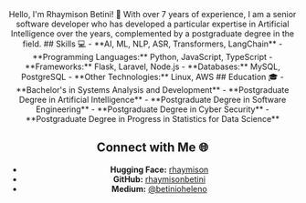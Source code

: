 
<div id="header" align="center">
Hello, I'm Rhaymison Betini! 👋
With over 7 years of experience, I am a senior software developer who has developed a particular expertise in Artificial Intelligence over the years, complemented by a postgraduate degree in the field.
## Skills 💻
- **AI, ML, NLP, ASR, Transformers, LangChain**
- **Programming Languages:** Python, JavaScript, TypeScript
- **Frameworks:** Flask, Laravel, Node.js
- **Databases:** MySQL, PostgreSQL
- **Other Technologies:** Linux, AWS
## Education 🎓
- **Bachelor's in Systems Analysis and Development**
- **Postgraduate Degree in Artificial Intelligence**
- **Postgraduate Degree in Software Engineering**
- **Postgraduate Degree in Cyber Security**
- **Postgraduate Degree in Progress in Statistics for Data Science**

## Connect with Me 🌐
- **Hugging Face:** [rhaymison](https://huggingface.co/rhaymison)
- **GitHub:** [rhaymisonbetini](https://github.com/rhaymisonbetini)
- **Medium:** [@betinioheleno](https://medium.com/@betinioheleno)

</div>
